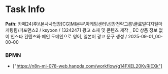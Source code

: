 # Task Info

**Path:** 카페24(주)\본사사업장\[CG]MI본부\마케팅센터\성장전략그룹\글로벌디지털마케팅팀\퍼포먼스2 / ksyoon / [324247] 광고 소재 및 콘텐츠 제작 _ EC 상품 정보 없이 인스타 컨텐츠와 메인 도메인으로 영어, 일본어 광고 문구 생성 / 2025-09-01_00-00-00

### BPMN
- ["https://n8n-mi-078-web.hanpda.com/workflow/g14FXEL20KyRiEXk"]


